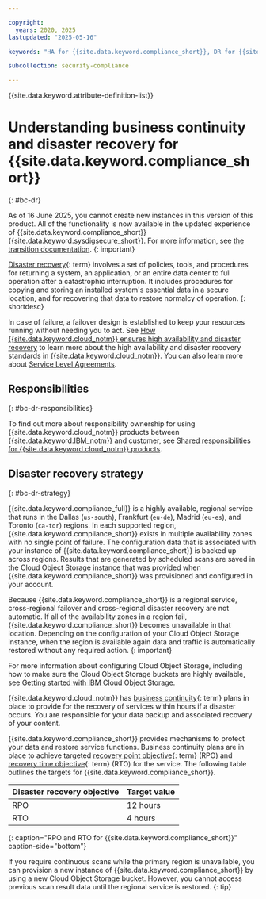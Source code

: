 ```yaml
---

copyright:
  years: 2020, 2025
lastupdated: "2025-05-16"

keywords: "HA for {{site.data.keyword.compliance_short}}, DR for {{site.data.keyword.compliance_short}}, high availability for {{site.data.keyword.compliance_short}}, disaster recovery for {{site.data.keyword.compliance_short}}, failover for {{site.data.keyword.compliance_short}}, BC for {{site.data.keyword.compliance_short}}, business continuity for {{site.data.keyword.compliance_short}}, disaster recovery for {{site.data.keyword.compliance_short}}"

subcollection: security-compliance

---
```


{{site.data.keyword.attribute-definition-list}}


# Understanding business continuity and disaster recovery for {{site.data.keyword.compliance_short}}
{: #bc-dr}


As of 16 June 2025, you cannot create new instances in this version of this product. All of the functionality is now available in the updated experience of {{site.data.keyword.compliance_short}} {{site.data.keyword.sysdigsecure_short}}. For more information, see [the transition documentation](/docs/security-compliance?topic=security-compliance-scc-transition). 
{: important}


[Disaster recovery](#x2113280){: term} involves a set of policies, tools, and procedures for returning a system, an application, or an entire data center to full operation after a catastrophic interruption. It includes procedures for copying and storing an installed system's essential data in a secure location, and for recovering that data to restore normalcy of operation. {: shortdesc}

In case of failure, a failover design is established to keep your resources running without needing you to act. See [How {{site.data.keyword.cloud_notm}} ensures high availability and disaster recovery](/docs/resiliency?topic=resiliency-ha-redundancy#zero-downtime) to learn more about the high availability and disaster recovery standards in {{site.data.keyword.cloud_notm}}. You can also learn more about [Service Level Agreements](/docs/overview?topic=overview-slas).

## Responsibilities
{: #bc-dr-responsibilities}

To find out more about responsibility ownership for using {{site.data.keyword.cloud_notm}} products between {{site.data.keyword.IBM_notm}} and customer, see [Shared responsibilities for {{site.data.keyword.cloud_notm}} products](/docs/overview?topic=overview-shared-responsibilities).

## Disaster recovery strategy
{: #bc-dr-strategy}

{{site.data.keyword.compliance_full}} is a highly available, regional service that runs in the Dallas (`us-south`), Frankfurt (`eu-de`), Madrid (`eu-es`), and Toronto (`ca-tor`) regions. In each supported region, {{site.data.keyword.compliance_short}} exists in multiple availability zones with no single point of failure. The configuration data that is associated with your instance of {{site.data.keyword.compliance_short}} is backed up across regions. Results that are generated by scheduled scans are saved in the Cloud Object Storage instance that was provided when {{site.data.keyword.compliance_short}} was provisioned and configured in your account.

Because {{site.data.keyword.compliance_short}} is a regional service, cross-regional failover and cross-regional disaster recovery are not automatic. If all of the availability zones in a region fail, {{site.data.keyword.compliance_short}} becomes unavailable in that location. Depending on the configuration of your Cloud Object Storage instance, when the region is available again data and traffic is automatically restored without any required action.
{: important}

For more information about configuring Cloud Object Storage, including how to make sure the Cloud Object Storage buckets are highly available, see [Getting started with IBM Cloud Object Storage](/docs/cloud-object-storage?topic=cloud-object-storage-getting-started-cloud-object-storage).

{{site.data.keyword.cloud_notm}} has [business continuity](#x3026801){: term} plans in place to provide for the recovery of services within hours if a disaster occurs. You are responsible for your data backup and associated recovery of your content.

{{site.data.keyword.compliance_short}} provides mechanisms to protect your data and restore service functions. Business continuity plans are in place to achieve targeted [recovery point objective](#x3429911){: term} (RPO) and [recovery time objective](#x3167918){: term} (RTO) for the service. The following table outlines the targets for {{site.data.keyword.compliance_short}}.

| Disaster recovery objective | Target value |
| --------------------------- | ------------ |
| RPO | 12 hours |
| RTO | 4 hours |
{: caption="RPO and RTO for {{site.data.keyword.compliance_short}}" caption-side="bottom"}

If you require continuous scans while the primary region is unavailable, you can provision a new instance of {{site.data.keyword.compliance_short}} by using a new Cloud Object Storage bucket. However, you cannot access previous scan result data until the regional service is restored.
{: tip}
